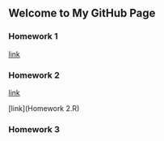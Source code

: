 ## Welcome to My GitHub Page

### Homework 1
[link](https://moodle.boun.edu.tr/login/)

### Homework 2

[link](Homework-2.html)

[link](Homework 2.R)

### Homework 3



